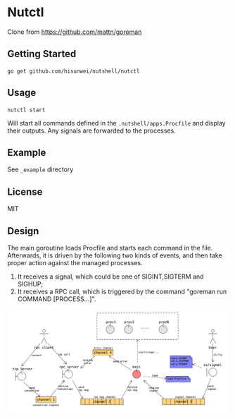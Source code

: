 # Nutctl

Clone from https://github.com/mattn/goreman

## Getting Started

    go get github.com/hisunwei/nutshell/nutctl

## Usage

    nutctl start

Will start all commands defined in the `.nutshell/apps.Procfile` and display their outputs.
Any signals are forwarded to the processes.

## Example

See `_example` directory

## License

MIT

## Design

The main goroutine loads Procfile and starts each command in the file. Afterwards, it is driven by the following two kinds of events, and then take proper action against the managed processes.

1. It receives a signal, which could be one of SIGINT,SIGTERM and SIGHUP;
2. It receives a RPC call, which is triggered by the command "goreman run COMMAND [PROCESS...]".

![design](images/design.png)

